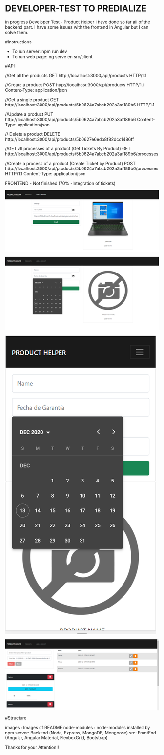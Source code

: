 # DEVELOPER-TEST TO PREDIALIZE
In progress
Developer Test - Product Helper
I have done so far all of the backend part. I have some issues with the frontend in Angular but I can solve them.

#Instructions
- To run server: npm run dev
- To run web page: ng serve en src/client

#API

//Get all the products
GET http://localhost:3000/api/products HTTP/1.1

//Create a product
POST http://localhost:3000/api/products HTTP/1.1 Content-Type: application/json

//Get a single product
GET http://localhost:3000/api/products/5b0624a7abcb202a3af189b6 HTTP/1.1

//Update a product
PUT http://localhost:3000/api/products/5b0624a7abcb202a3af189b6 Content-Type: application/json

// Delete a product
DELETE http://localhost:3000/api/products/5b0627e6edb8f82dcc1486ff

//GET all processes of a product (Get Tickets By Product)
GET http://localhost:3000/api/products/5b0624a7abcb202a3af189b6/processes

//Create a process of a product (Create Ticket by Product)
POST http://localhost:3000/api/products/5b0624a7abcb202a3af189b6/processes HTTP/1.1 Content-Type: application/json

FRONTEND - Not finished (70% -Integration of tickets)

![Ventana de producto](images/product-front.png)

![Datepicker Front-End](images/datepicker-front.png)

![Responsive Datepicker Front-End](images/responsive-design.png)

![Progreso Front-End](images/front-progreso.png)

#Structure

images : Images of README
node-modules : node-modules installed by npm
server: Backend (Node, Express, MongoDB, Mongoose)
src: FrontEnd (Angular, Angular Material, FlexboxGrid, Bootstrap)

Thanks for your Attention!!

